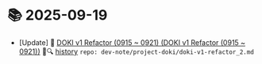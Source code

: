 # 📚 2025-09-19
- [Update] 📙 [DOKI v1 Refactor (0915 ~ 0921) (DOKI v1 Refactor (0915 ~ 0921))](https://til.qriosity.dev/dev-note/project-doki/doki-v1-refactor_2) 📃🔍 [history](https://github.com/Queue-ri/TIL/commits/main/dev-note/project-doki/doki-v1-refactor_2.md?since=2025-09-19T00:00:00Z&until=2025-09-19T23:59:59Z) `repo: dev-note/project-doki/doki-v1-refactor_2.md`
